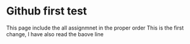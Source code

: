 # Github first test
This page include the all assignmnet in the proper order
This is the first change, I have also read the baove line